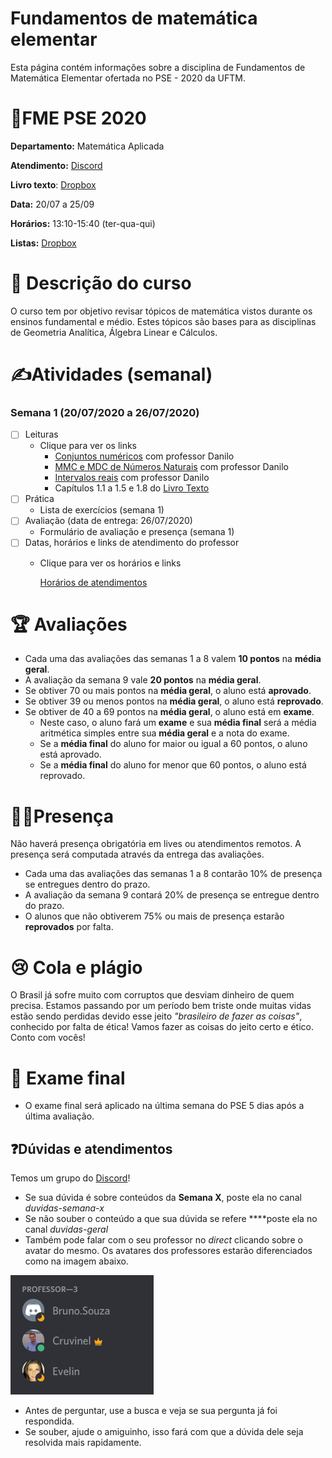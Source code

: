 # Fundamentos de matemática elementar

Esta página contém informações sobre a disciplina de Fundamentos de Matemática Elementar ofertada no PSE - 2020 da UFTM.

# 👾FME PSE 2020

**Departamento:** Matemática Aplicada

**Atendimento:** [Discord](https://discord.gg/CNyTV9C)

**Livro texto**: [Dropbox](https://www.dropbox.com/sh/st0q3z80s3wlqo4/AAAVBsoWzxpk8P9lGO8b_8gia?dl=0)

**Data:** 20/07 a 25/09

**Horários:** 13:10-15:40 (ter-qua-qui)

**Listas:** [Dropbox](https://www.dropbox.com/sh/st0q3z80s3wlqo4/AAAVBsoWzxpk8P9lGO8b_8gia?dl=0)

# 📜 Descrição do curso

O curso tem por objetivo revisar tópicos de matemática vistos durante os ensinos fundamental e médio. Estes tópicos são bases para as disciplinas de Geometria Analítica, Álgebra Linear e Cálculos.

# ✍️Atividades (semanal)

### Semana 1 (20/07/2020 a 26/07/2020)

- [ ]  Leituras
    - Clique para ver os links
        - [Conjuntos numéricos](https://www.youtube.com/watch?v=rzfPeCdeSqI) com professor Danilo
        - [MMC e MDC de Números Naturais](https://www.youtube.com/watch?v=ZEzVQ_dVP8w) com professor Danilo
        - [Intervalos reais](https://www.youtube.com/watch?v=pFYFDs3p1fE) com professor Danilo
        - Capítulos 1.1 a 1.5 e 1.8 do [Livro Texto](https://prima.furg.br/images/LIVRO-CPC-2019.pdf)
- [ ]  Prática
    - Lista de exercícios (semana 1)
- [ ]  Avaliação (data de entrega: 26/07/2020)
    - Formulário de avaliação e presença (semana 1)
- [ ]  Datas, horários e links de atendimento do professor
    - Clique para ver os horários e links

        [Horários de atendimentos](Fundamentos%20de%20matem%20tica%20elementar%2070e43729e599423d86c59391d36d1d21/Hor%20rios%20de%20atendimentos%2031475a4468f04364b8b0c3f9d7841275.csv)

# 🏆 Avaliações

- Cada uma das avaliações das semanas 1 a 8 valem **10 pontos** na **média geral**.
- A avaliação da semana 9 vale **20 pontos** na **média geral**.
- Se obtiver 70 ou mais pontos na **média geral**, o aluno está **aprovado**.
- Se obtiver 39 ou menos pontos na **média geral**, o aluno está **reprovado**.
- Se obtiver de 40 a 69 pontos na **média geral**, o aluno está em **exame**.
    - Neste caso, o aluno fará um **exame** e sua **média final** será a média aritmética simples entre sua **média geral** e a nota do exame.
    - Se a **média final** do aluno for maior ou igual a 60 pontos, o aluno está aprovado.
    - Se a **média final** do aluno for menor que 60 pontos, o aluno está reprovado.

# ✋🏽Presença

Não haverá presença obrigatória em lives ou atendimentos remotos. A presença será computada através da entrega das avaliações.

- Cada uma das avaliações das semanas 1 a 8 contarão 10% de presença se entregues dentro do prazo.
- A avaliação da semana 9 contará 20% de presença se entregue dentro do prazo.
- O alunos que não obtiverem 75% ou mais de presença estarão **reprovados** por falta.

# 😢 Cola e plágio

O Brasil já sofre muito com corruptos que desviam dinheiro de quem precisa. Estamos passando por um período bem triste onde muitas vidas estão sendo perdidas devido esse jeito *"brasileiro de fazer as coisas"*, conhecido por falta de ética! Vamos fazer as coisas do jeito certo e ético. Conto com vocês!

# 🧠 Exame final

- O exame final será aplicado na última semana do PSE 5 dias após a última avaliação.

## ❓Dúvidas e atendimentos

Temos um grupo do [Discord](https://discord.gg/CNyTV9C)!

- Se sua dúvida é sobre conteúdos da **Semana X**, poste ela no canal *duvidas-semana-x*
- Se não souber o conteúdo a que sua dúvida se refere ****poste ela no canal *duvidas-geral*
- Também pode falar com o seu professor no *direct* clicando sobre o avatar do mesmo. Os avatares dos professores estarão diferenciados como na imagem abaixo.

![Fundamentos%20de%20matem%20tica%20elementar%2070e43729e599423d86c59391d36d1d21/Untitled.png](Fundamentos%20de%20matem%20tica%20elementar%2070e43729e599423d86c59391d36d1d21/Untitled.png)

- Antes de perguntar, use a busca e veja se sua pergunta já foi respondida.
- Se souber, ajude o amiguinho, isso fará com que a dúvida dele seja resolvida mais rapidamente.